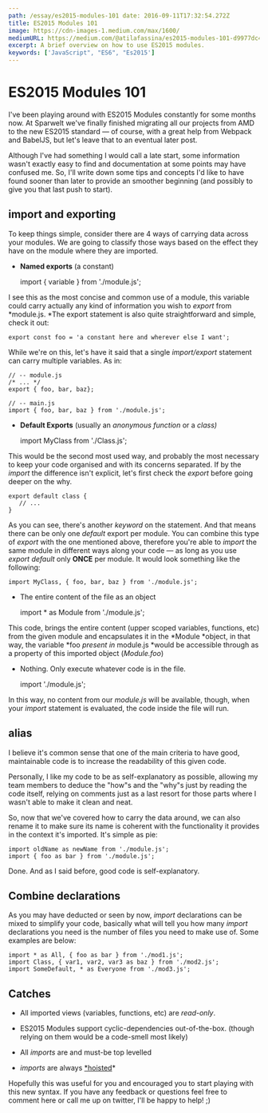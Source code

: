 ```yaml
---
path: /essay/es2015-modules-101 date: 2016-09-11T17:32:54.272Z
title: ES2015 Modules 101
image: https://cdn-images-1.medium.com/max/1600/
mediumURL: https://medium.com/@atilafassina/es2015-modules-101-d9977dc4d4c7
excerpt: A brief overview on how to use ES2015 modules.
keywords: ['JavaScript", "ES6", "Es2015']
---
```


# ES2015 Modules 101

I've been playing around with ES2015 Modules constantly for some months now. At Sparwelt we've finally finished migrating all our projects from AMD to the new ES2015 standard — of course, with a great help from Webpack and BabelJS, but let's leave that to an eventual later post.

Although I've had something I would call a late start, some information wasn't exactly easy to find and documentation at some points may have confused me. So, I'll write down some tips and concepts I'd like to have found sooner than later to provide an smoother beginning (and possibly to give you that last push to start).

## import and exporting

To keep things simple, consider there are 4 ways of carrying data across your modules. We are going to classify those ways based on the effect they have on the module where they are imported.

- **Named exports** (a constant)

  import { variable } from './module.js';

I see this as the most concise and common use of a module, this variable could carry actually any kind of information you wish to _export_ from *module.js. *The export statement is also quite straightforward and simple, check it out:

    export const foo = 'a constant here and wherever else I want';

While we're on this, let's have it said that a single _import/export_ statement can carry multiple variables. As in:

    // -- module.js
    /* ... */
    export { foo, bar, baz};

    // -- main.js
    import { foo, bar, baz } from './module.js';

- **Default Exports** (usually an _anonymous function_ or a _class)_

  import MyClass from './Class.js';

This would be the second most used way, and probably the most necessary to keep your code organised and with its concerns separated. If by the _import_ the difference isn't explicit, let's first check the _export_ before going deeper on the why.

    export default class {
       // ...
    }

As you can see, there's another _keyword_ on the statement. And that means there can be only one _default_ export per module. You can combine this type of _export_ with the one mentioned above, therefore you're able to _import_ the same module in different ways along your code — as long as you use _export default_ only **ONCE** per module. It would look something like the following:

    import MyClass, { foo, bar, baz } from './module.js';

- The entire content of the file as an object

  import \* as Module from './module.js';

This code, brings the entire content (upper scoped variables, functions, etc) from the given module and encapsulates it in the *Module *object, in that way, the variable *foo *present in* module.js *would be accessible through as a property of this imported object (_Module.foo_)

- Nothing. Only execute whatever code is in the file.

  import './module.js';

In this way, no content from our _module.js_ will be available, though, when your _import_ statement is evaluated, the code inside the file will run.

## alias

I believe it's common sense that one of the main criteria to have good, maintainable code is to increase the readability of this given code.

Personally, I like my code to be as self-explanatory as possible, allowing my team members to deduce the "how"s and the "why"s just by reading the code itself, relying on comments just as a last resort for those parts where I wasn't able to make it clean and neat.

So, now that we've covered how to carry the data around, we can also rename it to make sure its name is coherent with the functionality it provides in the context it's imported. It's simple as pie:

    import oldName as newName from './module.js';
    import { foo as bar } from './module.js';

Done. And as I said before, good code is self-explanatory.

## Combine declarations

As you may have deducted or seen by now, _import_ declarations can be mixed to simplify your code, basically what will tell you how many _import_ declarations you need is the number of files you need to make use of. Some examples are below:

    import * as All, { foo as bar } from './mod1.js';
    import Class, { var1, var2, var3 as baz } from './mod2.js';
    import SomeDefault, * as Everyone from './mod3.js';

## Catches

- All imported views (variables, functions, etc) are _read-only_.

- ES2015 Modules support cyclic-dependencies out-of-the-box. (though relying on them would be a code-smell most likely)

- All _imports_ are and must-be top levelled

- _imports_ are always [\*hoisted](https://developer.mozilla.org/en-US/docs/Glossary/Hoisting)\*

Hopefully this was useful for you and encouraged you to start playing with this new syntax. If you have any feedback or questions feel free to comment here or call me up on twitter, I'll be happy to help! ;)

